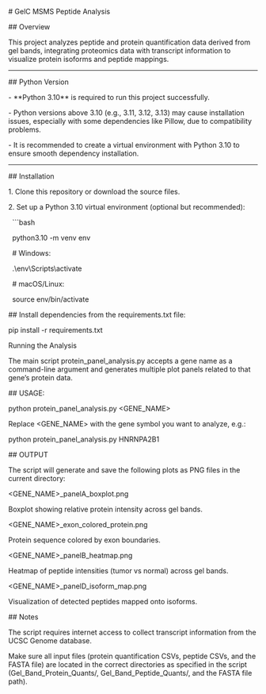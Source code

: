\# GelC MSMS Peptide Analysis



\## Overview



This project analyzes peptide and protein quantification data derived from gel bands, integrating proteomics data with transcript information to visualize protein isoforms and peptide mappings.



---



\## Python Version



\- \*\*Python 3.10\*\* is required to run this project successfully.

\- Python versions above 3.10 (e.g., 3.11, 3.12, 3.13) may cause installation issues, especially with some dependencies like Pillow, due to compatibility problems.

\- It is recommended to create a virtual environment with Python 3.10 to ensure smooth dependency installation.



---



\## Installation



1\. Clone this repository or download the source files.



2\. Set up a Python 3.10 virtual environment (optional but recommended):



&nbsp;  ```bash

&nbsp;  python3.10 -m venv env

&nbsp;  # Windows:

&nbsp;  .\\env\\Scripts\\activate

&nbsp;  # macOS/Linux:

&nbsp;  source env/bin/activate



\## Install dependencies from the requirements.txt file:



pip install -r requirements.txt



Running the Analysis

The main script protein\_panel\_analysis.py accepts a gene name as a command-line argument and generates multiple plot panels related to that gene’s protein data.



\## USAGE:



python protein\_panel\_analysis.py <GENE\_NAME>



Replace <GENE\_NAME> with the gene symbol you want to analyze, e.g.:



python protein\_panel\_analysis.py HNRNPA2B1



\## OUTPUT



The script will generate and save the following plots as PNG files in the current directory:



<GENE\_NAME>\_panelA\_boxplot.png

Boxplot showing relative protein intensity across gel bands.



<GENE\_NAME>\_exon\_colored\_protein.png

Protein sequence colored by exon boundaries.



<GENE\_NAME>\_panelB\_heatmap.png

Heatmap of peptide intensities (tumor vs normal) across gel bands.



<GENE\_NAME>\_panelD\_isoform\_map.png

Visualization of detected peptides mapped onto isoforms.



\## Notes

The script requires internet access to collect transcript information from the UCSC Genome database.



Make sure all input files (protein quantification CSVs, peptide CSVs, and the FASTA file) are located in the correct directories as specified in the script (Gel\_Band\_Protein\_Quants/, Gel\_Band\_Peptide\_Quants/, and the FASTA file path).

